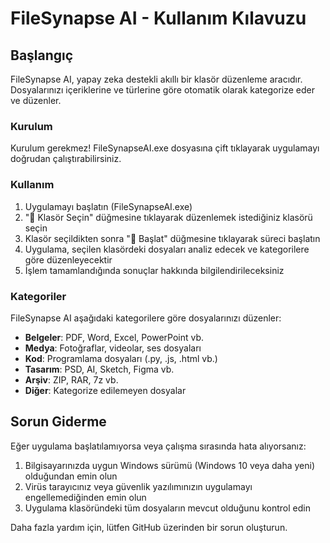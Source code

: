 # FileSynapse AI - Kullanım Kılavuzu

## Başlangıç

FileSynapse AI, yapay zeka destekli akıllı bir klasör düzenleme aracıdır. Dosyalarınızı içeriklerine ve türlerine göre otomatik olarak kategorize eder ve düzenler.

### Kurulum

Kurulum gerekmez! FileSynapseAI.exe dosyasına çift tıklayarak uygulamayı doğrudan çalıştırabilirsiniz.

### Kullanım

1. Uygulamayı başlatın (FileSynapseAI.exe)
2. "📁 Klasör Seçin" düğmesine tıklayarak düzenlemek istediğiniz klasörü seçin
3. Klasör seçildikten sonra "🚀 Başlat" düğmesine tıklayarak süreci başlatın
4. Uygulama, seçilen klasördeki dosyaları analiz edecek ve kategorilere göre düzenleyecektir
5. İşlem tamamlandığında sonuçlar hakkında bilgilendirileceksiniz

### Kategoriler

FileSynapse AI aşağıdaki kategorilere göre dosyalarınızı düzenler:

- **Belgeler**: PDF, Word, Excel, PowerPoint vb.
- **Medya**: Fotoğraflar, videolar, ses dosyaları
- **Kod**: Programlama dosyaları (.py, .js, .html vb.)
- **Tasarım**: PSD, AI, Sketch, Figma vb.
- **Arşiv**: ZIP, RAR, 7z vb.
- **Diğer**: Kategorize edilemeyen dosyalar

## Sorun Giderme

Eğer uygulama başlatılamıyorsa veya çalışma sırasında hata alıyorsanız:

1. Bilgisayarınızda uygun Windows sürümü (Windows 10 veya daha yeni) olduğundan emin olun
2. Virüs tarayıcınız veya güvenlik yazılımınızın uygulamayı engellemediğinden emin olun
3. Uygulama klasöründeki tüm dosyaların mevcut olduğunu kontrol edin

Daha fazla yardım için, lütfen GitHub üzerinden bir sorun oluşturun. 
